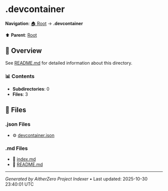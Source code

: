 # .devcontainer

**Navigation**: [🏠 Root](../index.md) → **.devcontainer**

⬆️ **Parent**: [Root](../index.md)

## 📖 Overview

See [README.md](./README.md) for detailed information about this directory.

### 📊 Contents

- **Subdirectories**: 0
- **Files**: 3

## 📄 Files

### .json Files

- ⚙️ [devcontainer.json](./devcontainer.json)

### .md Files

- 📝 [index.md](./index.md)
- 📝 [README.md](./README.md)

---

*Generated by AitherZero Project Indexer* • Last updated: 2025-10-30 23:40:01 UTC

